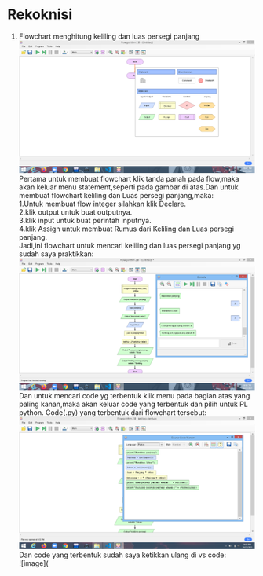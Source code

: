 # Rekoknisi
1. Flowchart menghitung keliling dan luas persegi panjang\
![image](https://github.com/IsmedQalyubi/Rekoknisi/blob/main/Screenshot%20(62).png) 
Pertama untuk membuat flowchart klik tanda panah pada flow,maka akan keluar menu statement,seperti pada gambar di atas.Dan untuk membuat flowchart keliling dan Luas persegi panjang,maka:\
1.Untuk membuat flow integer silahkan klik Declare. \
2.klik output untuk buat outputnya. \
3.klik input untuk buat perintah inputnya. \
4.klik Assign untuk membuat Rumus dari Keliling dan Luas persegi panjang.\
Jadi,ini flowchart untuk mencari keliling dan luas persegi panjang yg sudah saya praktikkan:\
![image](https://github.com/IsmedQalyubi/Rekoknisi/blob/main/Screenshot%20(46).png) 
Dan untuk mencari code yg terbentuk klik menu pada bagian atas yang paling kanan,maka akan keluar code yang terbentuk dan pilih untuk PL python. Code(.py) yang terbentuk dari flowchart tersebut:
![image](https://github.com/IsmedQalyubi/Rekoknisi/blob/main/Screenshot%20(48).png) 
Dan code yang terbentuk sudah saya ketikkan ulang di vs code:\
![image](

